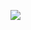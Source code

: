 ![](https://github.com/kenzo0619/Coursera/blob/master/Deep_Learning_Specialization/Course_1_Neural_Networks_and_Deep_Learning/Week2/DL_week2_quiz_Neural_Network_Basics.png)
